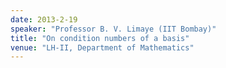 ```yaml
---
date: 2013-2-19
speaker: "Professor B. V. Limaye (IIT Bombay)"
title: "On condition numbers of a basis"
venue: "LH-II, Department of Mathematics"
---
```


